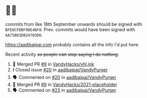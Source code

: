 # 👋🏻
<!--
**aadibajpai/aadibajpai** is a ✨ _special_ ✨ repository because its `README.md` (this file) appears on your GitHub profile.
-->
commits from like 18th September onwards should be signed with `BFE0CFDBF90E4BF0`. Prev. commits would have been signed with `AA75B83DB24703D6`.

https://aadibajpai.com probably contains all the info I'd put here.

Recent activity ~~so people can stop saying I do nothing~~:
<!--START_SECTION:activity-->
1. 🎉 Merged PR [#9](https://github.com/VandyHacks/vhl.ink/pull/9) in [VandyHacks/vhl.ink](https://github.com/VandyHacks/vhl.ink)
2. ❗️ Closed issue [#20](https://github.com/aadibajpai/VandyPurger/issues/20) in [aadibajpai/VandyPurger](https://github.com/aadibajpai/VandyPurger)
3. 🗣 Commented on [#20](https://github.com/aadibajpai/VandyPurger/issues/20) in [aadibajpai/VandyPurger](https://github.com/aadibajpai/VandyPurger)
4. 🎉 Merged PR [#9](https://github.com/VandyHacks/2021-placeholder/pull/9) in [VandyHacks/2021-placeholder](https://github.com/VandyHacks/2021-placeholder)
5. 🗣 Commented on [#23](https://github.com/aadibajpai/VandyPurger/issues/23) in [aadibajpai/VandyPurger](https://github.com/aadibajpai/VandyPurger)
<!--END_SECTION:activity-->
